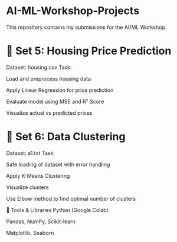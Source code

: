 # AI-ML-Workshop-Projects
This repository contains my submissions for the AI/ML Workshop.

# 🔹 Set 5: Housing Price Prediction
Dataset: housing.csv
Task:

Load and preprocess housing data

Apply Linear Regression for price prediction

Evaluate model using MSE and R² Score

Visualize actual vs predicted prices

# 🔹 Set 6: Data Clustering
Dataset: a1.txt
Task:

Safe loading of dataset with error handling

Apply K-Means Clustering

Visualize clusters

Use Elbow method to find optimal number of clusters

🚀 Tools & Libraries
Python (Google Colab)

Pandas, NumPy, Scikit-learn

Matplotlib, Seaborn

